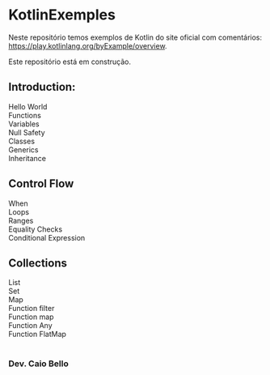 # KotlinExemples
Neste repositório temos exemplos de Kotlin do site oficial com comentários: https://play.kotlinlang.org/byExample/overview.

Este repositório está em construção.

## Introduction:
Hello World<br>
Functions<br>
Variables<br>
Null Safety<br>
Classes<br>
Generics<br>
Inheritance<br>

## Control Flow
When<br>
Loops<br>
Ranges<br>
Equality Checks<br>
Conditional Expression<br>

## Collections
List<br>
Set<br>
Map<br>
Function filter<br>
Function map<br>
Function Any<br>
Function FlatMap<br>

#
### Dev. Caio Bello
